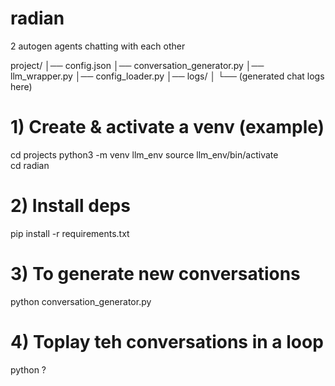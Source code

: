 # radian
2 autogen agents chatting with each other


project/
│── config.json
│── conversation_generator.py
│── llm_wrapper.py
│── config_loader.py
│── logs/
│     └── (generated chat logs here)

# 1) Create & activate a venv (example)
cd projects
python3 -m venv llm_env
source llm_env/bin/activate  
cd radian

# 2) Install deps
pip install -r requirements.txt

# 3) To generate new conversations
python conversation_generator.py

# 4) Toplay teh conversations in a loop
python ?